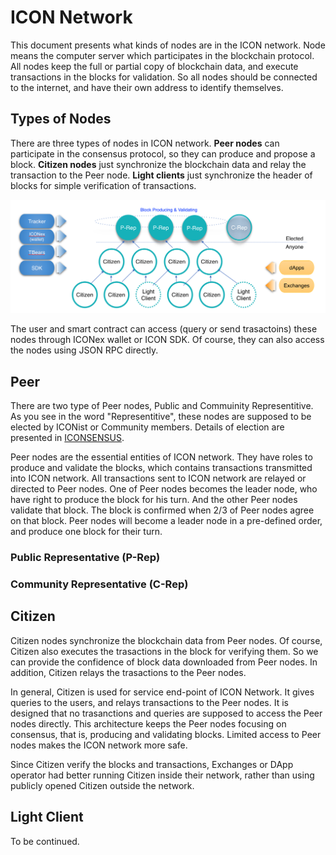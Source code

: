 ICON Network
==============

This document presents what kinds of nodes are in the ICON network. 
Node means the computer server which participates in the blockchain protocol.
All nodes keep the full or partial copy of blockchain data, and execute transactions in the blocks for validation.
So all nodes should be connected to the internet, and have their own address to identify themselves.

## Types of Nodes

There are three types of nodes in ICON network.
**Peer nodes** can participate in the consensus protocol, so they can produce and propose a block.
**Citizen nodes** just synchronize the blockchain data and relay the transaction to the Peer node.
**Light clients** just synchronize the header of blocks for simple verification of transactions.

![types of nodes](types_of_nodes.png)

The user and smart contract can access (query or send trasactoins) these nodes through ICONex wallet or ICON SDK. 
Of course, they can also access the nodes using JSON RPC directly.

## Peer

There are two type of Peer nodes, Public and Commuinity Representitive. 
As you see in the word "Representitive", these nodes are supposed to be elected by ICONist or Community members.
Details of election are presented in [ICONSENSUS](https://icon.community/iconsensus/).

Peer nodes are the essential entities of ICON network. 
They have roles to produce and validate the blocks, which contains transactions transmitted into ICON network.
All transactions sent to ICON network are relayed or directed to Peer nodes.
One of Peer nodes becomes the leader node, who have right to produce the block for his turn. 
And the other Peer nodes validate that block. The block is confirmed when 2/3 of Peer nodes agree on that block.
Peer nodes will become a leader node in a pre-defined order, and produce one block for their turn.

### Public Representative (P-Rep)

### Community Representative (C-Rep)

## Citizen

Citizen nodes synchronize the blockchain data from Peer nodes. 
Of course, Citizen also executes the trasactions in the block for verifying them.
So we can provide the confidence of block data downloaded from Peer nodes.
In addition, Citizen relays the trasactions to the Peer nodes.

In general, Citizen is used for service end-point of ICON Network. 
It gives queries to the users, and relays transactions to the Peer nodes.
It is designed that no trasanctions and queries are supposed to access the Peer nodes directly.
This architecture keeps the Peer nodes focusing on consensus, that is, producing and validating blocks. 
Limited access to Peer nodes makes the ICON network more safe.

Since Citizen verify the blocks and transactions, Exchanges or DApp operator had better running Citizen inside their network, rather than using publicly opened Citizen outside the network.

## Light Client

To be continued.

